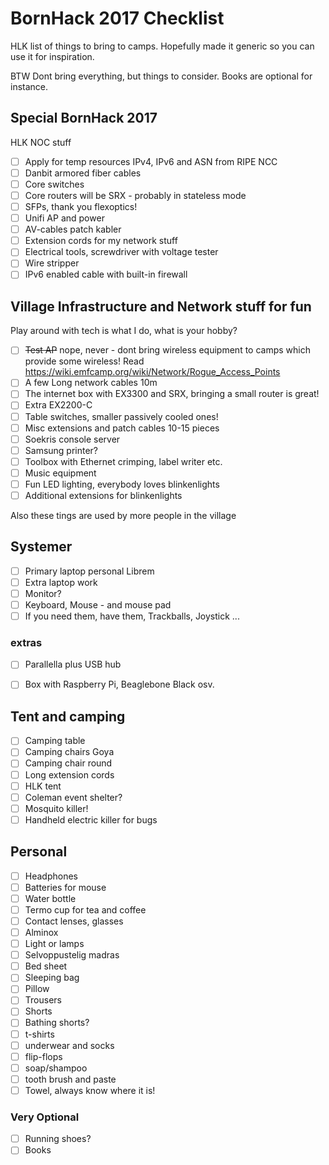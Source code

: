 # BornHack 2017 Checklist

HLK list of things to bring to camps. Hopefully made it generic so you can use it for inspiration.

BTW Dont bring everything, but things to consider. Books are optional for instance.

## Special BornHack 2017
HLK NOC stuff
- [ ] Apply for temp resources IPv4, IPv6 and ASN from RIPE NCC
- [ ] Danbit armored fiber cables
- [ ] Core switches
- [ ] Core routers will be SRX - probably in stateless mode
- [ ] SFPs, thank you flexoptics!
- [ ] Unifi AP and power
- [ ] AV-cables patch kabler
- [ ] Extension cords for my network stuff
- [ ] Electrical tools, screwdriver with voltage tester
- [ ] Wire stripper
- [ ] IPv6 enabled cable with built-in firewall

## Village Infrastructure and Network stuff for fun
Play around with tech is what I do, what is your hobby?
- [ ] ~~Test AP~~ nope, never - dont bring wireless equipment to camps which provide some wireless! Read https://wiki.emfcamp.org/wiki/Network/Rogue_Access_Points
- [ ] A few Long network cables 10m
- [ ] The internet box with EX3300 and SRX, bringing a small router is great!
- [ ] Extra EX2200-C
- [ ] Table switches, smaller passively cooled ones!
- [ ] Misc extensions and patch cables 10-15 pieces
- [ ] Soekris console server
- [ ] Samsung printer?
- [ ] Toolbox with Ethernet crimping, label writer etc.
- [ ] Music equipment
- [ ] Fun LED lighting, everybody loves blinkenlights
- [ ] Additional extensions for blinkenlights

Also these tings are used by more people in the village

## Systemer
- [ ] Primary laptop personal Librem
- [ ] Extra laptop work
- [ ] Monitor?
- [ ] Keyboard, Mouse - and mouse pad
- [ ] If you need them, have them, Trackballs, Joystick ...

### extras
- [ ] Parallella plus USB hub
- [ ] Box with Raspberry Pi, Beaglebone Black osv.


## Tent and camping
- [ ] Camping table
- [ ] Camping chairs Goya
- [ ] Camping chair round
- [ ] Long extension cords
- [ ] HLK tent
- [ ] Coleman event shelter?
- [ ] Mosquito killer!
- [ ] Handheld electric killer for bugs

## Personal
- [ ] Headphones
- [ ] Batteries for mouse
- [ ] Water bottle
- [ ] Termo cup for tea and coffee
- [ ] Contact lenses, glasses
- [ ] Alminox
- [ ] Light or lamps
- [ ] Selvoppustelig madras
- [ ] Bed sheet
- [ ] Sleeping bag
- [ ] Pillow
- [ ] Trousers
- [ ] Shorts
- [ ] Bathing shorts?
- [ ] t-shirts
- [ ] underwear and socks
- [ ] flip-flops
- [ ] soap/shampoo
- [ ] tooth brush and paste
- [ ] Towel, always know where it is!

### Very Optional
- [ ] Running shoes?
- [ ] Books
